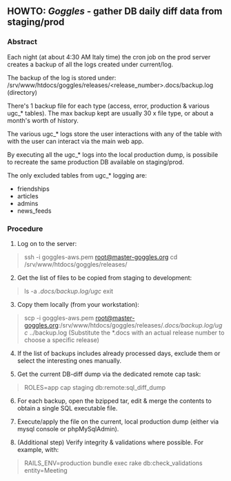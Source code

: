 ## HOWTO: *Goggles* - gather DB daily diff data from staging/prod

### Abstract
Each night (at about 4:30 AM Italy time) the cron job on the prod server creates a
backup of all the logs created under current/log.

The backup of the log is stored under:
  /srv/www/htdocs/goggles/releases/<release_number>.docs/backup.log (directory)

There's 1 backup file for each type (access, error, production & various ugc_* tables).
The max backup kept are usually 30 x file type, or about a month's worth of history.

The various ugc_* logs store the user interactions with any of the table with with
the user can interact via the main web app.

By executing all the ugc_* logs into the local production dump, is possibile to recreate
the same production DB available on staging/prod.

The only excluded tables from ugc_* logging are:
  - friendships
  - articles
  - admins
  - news_feeds


### Procedure
1) Log on to the server:
  > ssh -i goggles-aws.pem root@master-goggles.org
  > cd /srv/www/htdocs/goggles/releases/

2) Get the list of files to be copied from staging to development:
  > ls -a *.docs/backup.log/ugc*
  > exit

3) Copy them locally (from your workstation):
  > scp -i goggles-aws.pem root@master-goggles.org:/srv/www/htdocs/goggles/releases/*.docs/backup.log/ugc* ../backup.log
  (Substitute the *.docs with an actual release number to choose a specific release)

4) If the list of backups includes already processed days, exclude them or select
   the interesting ones manually.

5) Get the current DB-diff dump via the dedicated remote cap task:
  > ROLES=app cap staging db:remote:sql_diff_dump

6) For each backup, open the bzipped tar, edit & merge the contents to obtain a
   single SQL executable file.

7) Execute/apply the file on the current, local production dump (either via mysql
   console or phpMySqlAdmin).

8) (Additional step) Verify integrity & validations where possible. For example,
   with:
  > RAILS_ENV=production bundle exec rake db:check_validations entity=Meeting
